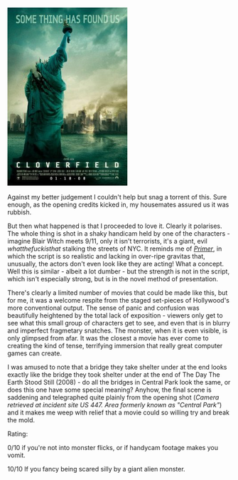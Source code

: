 <!--
.. title: Cloverfield (2008)
.. slug: cloverfield-2008
.. date: 2009-04-30 08:15:58-05:00
.. tags: Movies
.. link: 
.. description: 
.. type: text
-->


![cloverfield](/files/2009/04/cloverfield.jpg "cloverfield")

Against my better
judgement I couldn't help but snag a torrent of this. Sure enough, as
the opening credits kicked in, my housemates assured us it was rubbish.

But then what happened is that I proceeded to love it. Clearly it
polarises. The whole thing is shot in a shaky handicam held by one of
the characters - imagine Blair Witch meets 9/11, only it isn't
terrorists, it's a giant, evil *whatthefuckisthat* stalking the streets
of NYC. It reminds me of
[*Primer*](http://www.imdb.com/title/tt0390384/), in which the script is
so realistic and lacking in over-ripe gravitas that, unusually, the
actors don't even look like they are acting! What a concept. Well this
is similar - albeit a lot dumber - but the strength is not in the
script, which isn't especially strong, but is in the novel method of
presentation.

There's clearly a limited number of movies that could be made like this,
but for me, it was a welcome respite from the staged set-pieces of
Hollywood's more conventional output. The sense of panic and confusion
was beautifully heightened by the total lack of exposition - viewers
only get to see what this small group of characters get to see, and even
that is in blurry and imperfect fragmetary snatches. The monster, when
it is even visible, is only glimpsed from afar. It was the closest a
movie has ever come to creating the kind of tense, terrifying immersion
that really great computer games can create.

I was amused to note that a bridge they take shelter under at the end
looks exactly like the bridge they took shelter under at the end of The
Day The Earth Stood Still (2008) - do all the bridges in Central Park
look the same, or does this one have some special meaning? Anyhow, the
final scene is saddening and telegraphed quite plainly from the opening
shot (*Camera retrieved at incident site US 447. Area formerly known as
"Central Park"*) and it makes me weep with relief that a movie could so
willing try and break the mold.

Rating:

0/10 if you're not into monster flicks, or if handycam footage makes you
vomit.

10/10 If you fancy being scared silly by a giant alien monster.